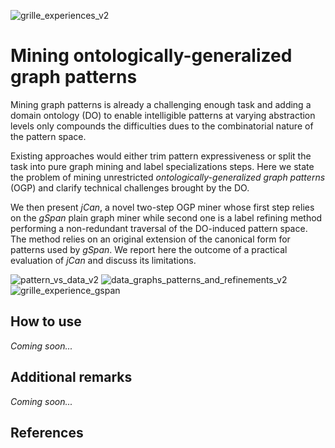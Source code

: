 ![grille_experiences_v2](https://user-images.githubusercontent.com/87787300/126991420-c716231a-51f3-4f37-a848-4c682fa06f18.png)

# Mining ontologically-generalized graph patterns


Mining graph patterns is already a challenging enough task and adding a domain ontology (DO) to enable intelligible patterns at varying abstraction levels only compounds the difficulties dues to the combinatorial nature of the pattern space. 

Existing approaches would either trim pattern expressiveness or split the task into pure graph mining and label specializations steps. Here we state the problem of mining unrestricted *ontologically-generalized graph patterns* (OGP) and clarify technical challenges brought by the DO. 

We then present *jCan*, a novel two-step OGP miner whose first step relies on the *gSpan* plain graph miner while second one is a label refining method performing a non-redundant traversal of the DO-induced pattern space. The method relies on an original extension of the canonical form for patterns used by *gSpan*. We report here the outcome of a practical evaluation of *jCan*  and discuss its limitations.

![pattern_vs_data_v2](https://user-images.githubusercontent.com/87787300/126991514-4d790f05-d213-416d-9690-5ed2c572e7e0.png)
![data_graphs_patterns_and_refinements_v2](https://user-images.githubusercontent.com/87787300/126991520-6c225624-8f7d-4d12-966d-6f8fa869eee5.png)
![grille_experience_gspan](https://user-images.githubusercontent.com/87787300/126991528-6ed4a8fb-7f5c-4576-81fb-acef92cd64fa.png)



## How to use

*Coming soon...*

## Additional remarks

*Coming soon...*

## References


